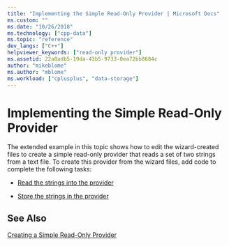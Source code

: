 ```yaml
---
title: "Implementing the Simple Read-Only Provider | Microsoft Docs"
ms.custom: ""
ms.date: "10/26/2018"
ms.technology: ["cpp-data"]
ms.topic: "reference"
dev_langs: ["C++"]
helpviewer_keywords: ["read-only provider"]
ms.assetid: 22a8adb5-19da-43b5-9733-0ea72bb8684c
author: "mikeblome"
ms.author: "mblome"
ms.workload: ["cplusplus", "data-storage"]
---
```

# Implementing the Simple Read-Only Provider

The extended example in this topic shows how to edit the wizard-created files to create a simple read-only provider that reads a set of two strings from a text file. To create this provider from the wizard files, add code to complete the following tasks:

- [Read the strings into the provider](../../data/oledb/reading-strings-into-the-ole-db-provider.md)

- [Store the strings in the provider](../../data/oledb/storing-strings-in-the-ole-db-provider.md)

## See Also

[Creating a Simple Read-Only Provider](../../data/oledb/creating-a-simple-read-only-provider.md)<br/>
